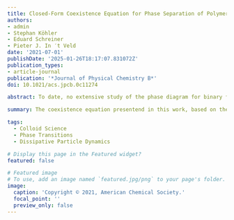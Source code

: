 ```yaml
---
title: Closed-Form Coexistence Equation for Phase Separation of Polymeric Mixtures in Dissipative Particle Dynamics
authors:
- admin
- Stephan Köhler
- Eduard Schreiner
- Pieter J. In ′t Veld
date: '2021-07-01'
publishDate: '2025-01-26T18:17:07.831072Z'
publication_types:
- article-journal
publication: '*Journal of Physical Chemistry B*'
doi: 10.1021/acs.jpcb.0c11274

abstract: To date, no extensive study of the phase diagram for binary fluid mixtures in dissipative particle dynamics (DPD) has been published. This is especially pertinent for newer parameterization schemes where the self–self interaction, or the effective volume, of different particle types is varied. This work presents an exhaustive study of the parameter space concerning DPD particles with soft interaction potentials. Moreover, we propose a closed-form coexistence equation or binodal curve that is inspired by the Flory–Huggins model. This equation describes the phase diagram of all binary mixtures made up out of monomers, homopolymers, and the mixtures thereof when self–self interactions are varied. The mean absolute percentage error (MAPE) of the equation on simulated data, including validation simulations, is 1.02%. The equation can a priori predict the phase separation of mixtures using only DPD interaction parameters. The proposed coexistence equation can therefore be used to directly validate interaction parameters resulting from novel parameterization schemes, including coarse graining and equations of state, without the need for additional simulations. Finally, it is shown that the choice of bond potential markedly influences phase behavior.

summary: The coexistence equation presentend in this work, based on the Flory-Huggins model, can be used for the coarse-graning of polymeric mixtures while preserving their overal phase behaviour.

tags:
  - Colloid Science
  - Phase Transitions
  - Dissipative Particle Dynamics

# Display this page in the Featured widget?
featured: false

# Featured image
# To use, add an image named `featured.jpg/png` to your page's folder.
image:
  caption: 'Copyright © 2021, American Chemical Society.'
  focal_point: ''
  preview_only: false
---
```

